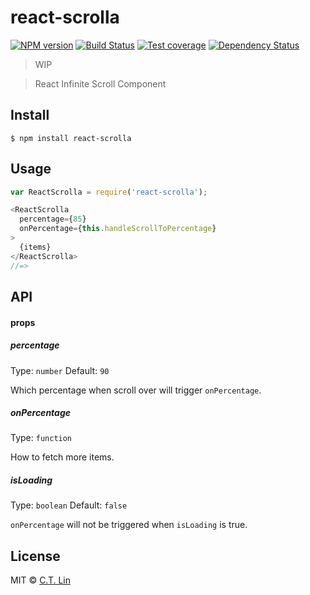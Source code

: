 # react-scrolla

[![NPM version][npm-image]][npm-url]
[![Build Status][travis-image]][travis-url]
[![Test coverage][coveralls-image]][coveralls-url]
[![Dependency Status][david_img]][david_site]

> WIP


> React Infinite Scroll Component


## Install

```
$ npm install react-scrolla
```


## Usage

```js
var ReactScrolla = require('react-scrolla');

<ReactScrolla
  percentage={85}
  onPercentage={this.handleScrollToPercentage}
>
  {items}
</ReactScrolla>
//=>
```


## API

#### props

##### percentage

Type: `number`
Default: `90`

Which percentage when scroll over will trigger `onPercentage`.

##### onPercentage

Type: `function`

How to fetch more items.

##### isLoading

Type: `boolean`
Default: `false`

`onPercentage` will not be triggered when `isLoading` is true.


## License

MIT © [C.T. Lin](http://github.com/chentsulin/react-scrolla)

[npm-image]: https://img.shields.io/npm/v/react-scrolla.svg?style=flat-square
[npm-url]: https://npmjs.org/package/react-scrolla
[travis-image]: https://travis-ci.org/chentsulin/react-scrolla.svg
[travis-url]: https://travis-ci.org/chentsulin/react-scrolla
[coveralls-image]: https://img.shields.io/coveralls/chentsulin/react-scrolla.svg?style=flat-square
[coveralls-url]: https://coveralls.io/r/chentsulin/react-scrolla
[david_img]: https://img.shields.io/david/chentsulin/react-scrolla.svg
[david_site]: https://david-dm.org/chentsulin/react-scrolla

